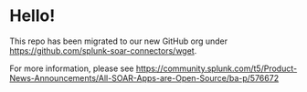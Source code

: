 # Hello!

This repo has been migrated to our new GitHub org under 
https://github.com/splunk-soar-connectors/wget.

For more information, please see 
https://community.splunk.com/t5/Product-News-Announcements/All-SOAR-Apps-are-Open-Source/ba-p/576672